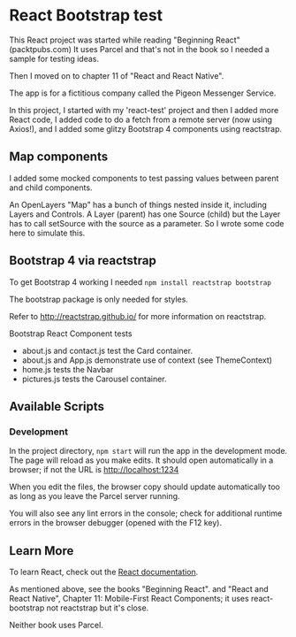 # React Bootstrap test
This React project was started while reading "Beginning React" (packtpubs.com)
It uses Parcel and that's not in the book so I needed a sample for testing ideas.

Then I moved on to chapter 11 of "React and React Native".

The app is for a fictitious company called the Pigeon Messenger Service.

In this project, I started with my 'react-test' project and then
I added more React code,
I added code to do a fetch from a remote server (now using Axios!),
and I added some glitzy Bootstrap 4 components using reactstrap.

## Map components

I added some mocked components to test passing values
between parent and child components.

An OpenLayers "Map" has a bunch of things nested inside it, including Layers and Controls. A Layer (parent) has one Source (child) but the Layer has to call setSource with the source as a parameter. So I wrote some code here to simulate this.

## Bootstrap 4 via reactstrap

To get Bootstrap 4 working I needed
```npm install reactstrap bootstrap```

The bootstrap package is only needed for styles.

Refer to http://reactstrap.github.io/ for more information on reactstrap.

Bootstrap React Component tests
* about.js and contact.js test the Card container.
* about.js and App.js demonstrate use of context (see ThemeContext)
* home.js tests the Navbar
* pictures.js tests the Carousel container.

## Available Scripts

### Development
In the project directory, `npm start`
will run the app in the development mode.
The page will reload as you make edits.
It should open automatically in a browser; if not the URL is [http://localhost:1234](http://localhost:1234)

When you edit the files, the browser copy should update automatically too as long as you leave the Parcel server running.

You will also see any lint errors in the console; check for additional runtime errors in the browser debugger (opened with the F12 key).

## Learn More
To learn React, check out the [React documentation](https://reactjs.org/).

As mentioned above, see the books "Beginning React".
and "React and React Native", Chapter 11: Mobile-First React Components; it uses react-bootstrap not reactstrap but it's close.

Neither book uses Parcel.
